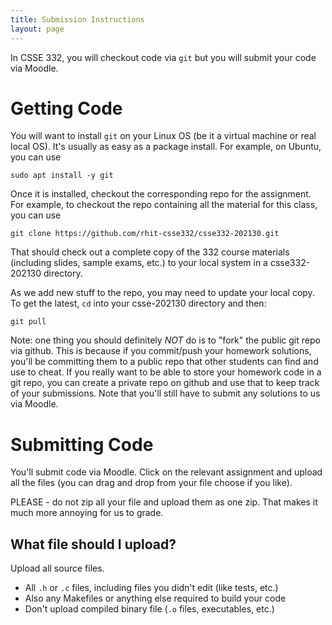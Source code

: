 ```yaml
---
title: Submission Instructions
layout: page
---
```


In CSSE 332, you will checkout code via `git` but you will submit your code via Moodle.

# Getting Code

You will want to install `git` on your Linux OS (be it a virtual machine or real local OS). It's
usually as easy as a package install. For example, on Ubuntu, you can use
```shell
sudo apt install -y git
```

Once it is installed, checkout the corresponding repo for the assignment. For example, to checkout
the repo containing all the material for this class, you can use
```shell
git clone https://github.com/rhit-csse332/csse332-202130.git
```
That should check out a complete copy of the 332 course materials (including slides, sample exams,
etc.) to your local system in a csse332-202130 directory.

As we add new stuff to the repo, you may need to update your local copy. To get the latest, `cd`
into your csse-202130 directory and then:
```shell
git pull
```

Note: one thing you should definitely *NOT* do is to "fork" the public git repo via github. This is
because if you commit/push your homework solutions, you'll be committing them to a public repo that
other students can find and use to cheat. If you really want to be able to store your homework code
in a git repo, you can create a private repo on github and use that to keep track of your
submissions. Note that you'll still have to submit any solutions to us via Moodle.

# Submitting Code
You'll submit code via Moodle. Click on the relevant assignment and upload all the files (you can
drag and drop from your file choose if you like).

PLEASE - do not zip all your file and upload them as one zip. That makes it much more annoying for
us to grade. 

## What file should I upload?

Upload all source files. 
* All `.h` or `.c` files, including files you didn't edit (like tests, etc.)
* Also any Makefiles or anything else required to build your code
* Don't upload compiled binary file (`.o` files, executables, etc.)
